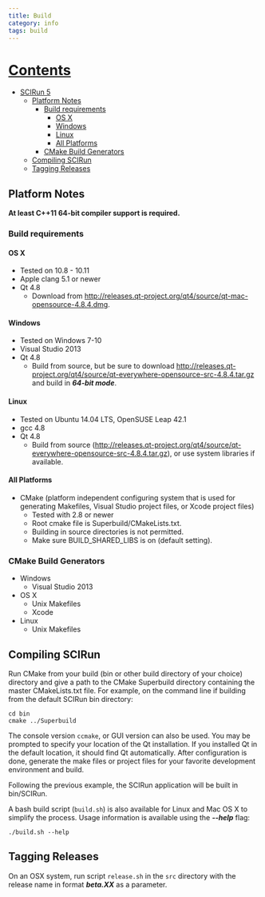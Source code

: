```yaml
---
title: Build
category: info
tags: build
---
```


# [Contents](#user-content-scirun-5-prototype "generated with DocToc(http://doctoc.herokuapp.com/)")

- [SCIRun 5](#scirun-5)
	- [Platform Notes](#platform-notes)
		- [Build requirements](#build-requirements)
          - [OS X](#os-x)
          - [Windows](#windows)
          - [Linux](#linux)
          - [All Platforms](#all-platforms)
		- [CMake Build Generators](#cmake-build-generators)
    - [Compiling SCIRun](#compiling-scirun)
    - [Tagging Releases](#tagging-releases)

## Platform Notes

**At least C++11 64-bit compiler support is required.**

### Build requirements

#### OS X
  - Tested on 10.8 - 10.11
  - Apple clang 5.1 or newer
  - Qt 4.8
    + Download from http://releases.qt-project.org/qt4/source/qt-mac-opensource-4.8.4.dmg.

#### Windows
  - Tested on Windows 7-10
  - Visual Studio 2013
  - Qt 4.8
    + Build from source, but be sure to download http://releases.qt-project.org/qt4/source/qt-everywhere-opensource-src-4.8.4.tar.gz and build in ***64-bit mode***.

#### Linux
  - Tested on Ubuntu 14.04 LTS, OpenSUSE Leap 42.1
  - gcc 4.8
  - Qt 4.8
    + Build from source (http://releases.qt-project.org/qt4/source/qt-everywhere-opensource-src-4.8.4.tar.gz), or use system libraries if available.

#### All Platforms
  - CMake (platform independent configuring system that is used for generating Makefiles, Visual Studio project files, or Xcode project files)
    + Tested with 2.8 or newer
    + Root cmake file is Superbuild/CMakeLists.txt.
    + Building in source directories is not permitted.
    + Make sure BUILD_SHARED_LIBS is on (default setting).

### CMake Build Generators
* Windows
  - Visual Studio 2013
* OS X
  - Unix Makefiles
  - Xcode
* Linux
  - Unix Makefiles

## Compiling SCIRun

Run CMake from your build (bin or other build directory of your choice) directory and give a path to the CMake Superbuild directory containing the master CMakeLists.txt file.
For example, on the command line if building from the default SCIRun bin directory:

```
cd bin
cmake ../Superbuild
```

The console version `ccmake`, or GUI version can also be used.
You may be prompted to specify your location of the Qt installation.
If you installed Qt in the default location, it should find Qt automatically.
After configuration is done, generate the make files or project files for your favorite
development environment and build.

Following the previous example, the SCIRun application will be built in bin/SCIRun.

A bash build script (`build.sh`) is also available for Linux and Mac OS X to simplify the process.
Usage information is available using the ***--help*** flag:

```
./build.sh --help
```

## Tagging Releases
On an OSX system, run script `release.sh` in the `src` directory with the release name in format ***beta.XX*** as a parameter.
